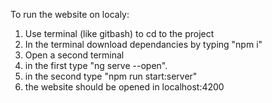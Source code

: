 To run the website on localy:
1. Use terminal (like gitbash) to cd to the project
2. In the terminal download dependancies by typing "npm i"
3. Open a second terminal
4. in the first type "ng serve --open". 
5. in the second type "npm run start:server"
6. the website should be opened in localhost:4200